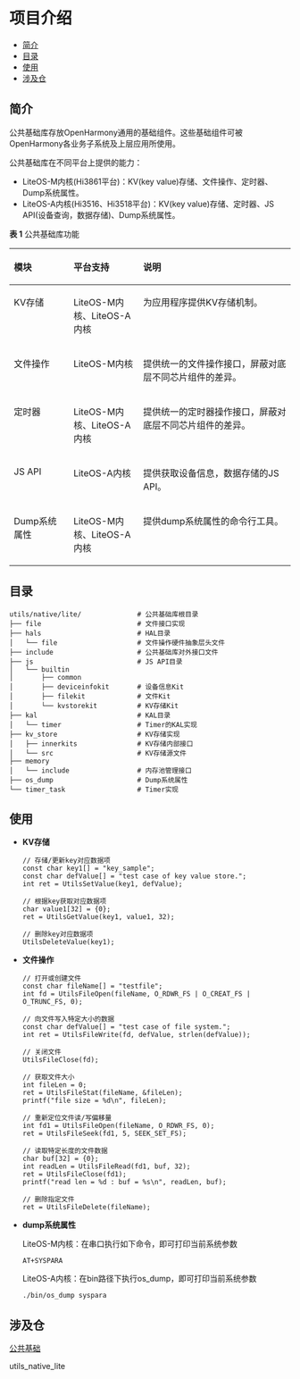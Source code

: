 # 项目介绍<a name="ZH-CN_TOPIC_0000001121139825"></a>

-   [简介](#section62661387114)
-   [目录](#section1464106163817)
-   [使用](#section25021123178)
-   [涉及仓](#section4571352889)

## 简介<a name="section62661387114"></a>

公共基础库存放OpenHarmony通用的基础组件。这些基础组件可被OpenHarmony各业务子系统及上层应用所使用。

公共基础库在不同平台上提供的能力：

-   LiteOS-M内核\(Hi3861平台\)：KV\(key value\)存储、文件操作、定时器、Dump系统属性。
-   LiteOS-A内核\(Hi3516、Hi3518平台\)：KV\(key value\)存储、定时器、JS API\(设备查询，数据存储\)、Dump系统属性。

**表 1**  公共基础库功能

<a name="zh-cn_topic_0000001052623010_table206292206282"></a>
<table><thead align="left"><tr id="zh-cn_topic_0000001052623010_row8629020112819"><th class="cellrowborder" valign="top" width="21.22%" id="mcps1.2.4.1.1"><p id="zh-cn_topic_0000001052623010_p66291220192816"><a name="zh-cn_topic_0000001052623010_p66291220192816"></a><a name="zh-cn_topic_0000001052623010_p66291220192816"></a>模块</p>
</th>
<th class="cellrowborder" valign="top" width="24.77%" id="mcps1.2.4.1.2"><p id="zh-cn_topic_0000001052623010_p3629122014289"><a name="zh-cn_topic_0000001052623010_p3629122014289"></a><a name="zh-cn_topic_0000001052623010_p3629122014289"></a>平台支持</p>
</th>
<th class="cellrowborder" valign="top" width="54.010000000000005%" id="mcps1.2.4.1.3"><p id="zh-cn_topic_0000001052623010_p206298206288"><a name="zh-cn_topic_0000001052623010_p206298206288"></a><a name="zh-cn_topic_0000001052623010_p206298206288"></a>说明</p>
</th>
</tr>
</thead>
<tbody><tr id="zh-cn_topic_0000001052623010_row1162992082812"><td class="cellrowborder" valign="top" width="21.22%" headers="mcps1.2.4.1.1 "><p id="zh-cn_topic_0000001052623010_p136291920192814"><a name="zh-cn_topic_0000001052623010_p136291920192814"></a><a name="zh-cn_topic_0000001052623010_p136291920192814"></a>KV存储</p>
</td>
<td class="cellrowborder" valign="top" width="24.77%" headers="mcps1.2.4.1.2 "><p id="zh-cn_topic_0000001052623010_p5629112019284"><a name="zh-cn_topic_0000001052623010_p5629112019284"></a><a name="zh-cn_topic_0000001052623010_p5629112019284"></a>LiteOS-M内核、LiteOS-A内核</p>
</td>
<td class="cellrowborder" valign="top" width="54.010000000000005%" headers="mcps1.2.4.1.3 "><p id="zh-cn_topic_0000001052623010_p3630112072811"><a name="zh-cn_topic_0000001052623010_p3630112072811"></a><a name="zh-cn_topic_0000001052623010_p3630112072811"></a>为应用程序提供KV存储机制。</p>
</td>
</tr>
<tr id="zh-cn_topic_0000001052623010_row116301920152816"><td class="cellrowborder" valign="top" width="21.22%" headers="mcps1.2.4.1.1 "><p id="zh-cn_topic_0000001052623010_p96300207286"><a name="zh-cn_topic_0000001052623010_p96300207286"></a><a name="zh-cn_topic_0000001052623010_p96300207286"></a>文件操作</p>
</td>
<td class="cellrowborder" valign="top" width="24.77%" headers="mcps1.2.4.1.2 "><p id="zh-cn_topic_0000001052623010_p1463032012281"><a name="zh-cn_topic_0000001052623010_p1463032012281"></a><a name="zh-cn_topic_0000001052623010_p1463032012281"></a>LiteOS-M内核</p>
</td>
<td class="cellrowborder" valign="top" width="54.010000000000005%" headers="mcps1.2.4.1.3 "><p id="zh-cn_topic_0000001052623010_p163042052810"><a name="zh-cn_topic_0000001052623010_p163042052810"></a><a name="zh-cn_topic_0000001052623010_p163042052810"></a>提供统一的文件操作接口，屏蔽对底层不同芯片组件的差异。</p>
</td>
</tr>
<tr id="zh-cn_topic_0000001052623010_row1163022022812"><td class="cellrowborder" valign="top" width="21.22%" headers="mcps1.2.4.1.1 "><p id="zh-cn_topic_0000001052623010_p66308202284"><a name="zh-cn_topic_0000001052623010_p66308202284"></a><a name="zh-cn_topic_0000001052623010_p66308202284"></a>定时器</p>
</td>
<td class="cellrowborder" valign="top" width="24.77%" headers="mcps1.2.4.1.2 "><p id="zh-cn_topic_0000001052623010_p26301620192820"><a name="zh-cn_topic_0000001052623010_p26301620192820"></a><a name="zh-cn_topic_0000001052623010_p26301620192820"></a>LiteOS-M内核、LiteOS-A内核</p>
</td>
<td class="cellrowborder" valign="top" width="54.010000000000005%" headers="mcps1.2.4.1.3 "><p id="zh-cn_topic_0000001052623010_p2630172062815"><a name="zh-cn_topic_0000001052623010_p2630172062815"></a><a name="zh-cn_topic_0000001052623010_p2630172062815"></a>提供统一的定时器操作接口，屏蔽对底层不同芯片组件的差异。</p>
</td>
</tr>
<tr id="zh-cn_topic_0000001052623010_row363012202282"><td class="cellrowborder" valign="top" width="21.22%" headers="mcps1.2.4.1.1 "><p id="zh-cn_topic_0000001052623010_p4502105418285"><a name="zh-cn_topic_0000001052623010_p4502105418285"></a><a name="zh-cn_topic_0000001052623010_p4502105418285"></a>JS API</p>
</td>
<td class="cellrowborder" valign="top" width="24.77%" headers="mcps1.2.4.1.2 "><p id="zh-cn_topic_0000001052623010_p199870135293"><a name="zh-cn_topic_0000001052623010_p199870135293"></a><a name="zh-cn_topic_0000001052623010_p199870135293"></a>LiteOS-A内核</p>
</td>
<td class="cellrowborder" valign="top" width="54.010000000000005%" headers="mcps1.2.4.1.3 "><p id="zh-cn_topic_0000001052623010_p1550005422814"><a name="zh-cn_topic_0000001052623010_p1550005422814"></a><a name="zh-cn_topic_0000001052623010_p1550005422814"></a>提供获取设备信息，数据存储的JS API。</p>
</td>
</tr>
<tr id="zh-cn_topic_0000001052623010_row5553145162815"><td class="cellrowborder" valign="top" width="21.22%" headers="mcps1.2.4.1.1 "><p id="zh-cn_topic_0000001052623010_p106300200288"><a name="zh-cn_topic_0000001052623010_p106300200288"></a><a name="zh-cn_topic_0000001052623010_p106300200288"></a>Dump系统属性</p>
</td>
<td class="cellrowborder" valign="top" width="24.77%" headers="mcps1.2.4.1.2 "><p id="zh-cn_topic_0000001052623010_p16300204280"><a name="zh-cn_topic_0000001052623010_p16300204280"></a><a name="zh-cn_topic_0000001052623010_p16300204280"></a>LiteOS-M内核、LiteOS-A内核</p>
</td>
<td class="cellrowborder" valign="top" width="54.010000000000005%" headers="mcps1.2.4.1.3 "><p id="zh-cn_topic_0000001052623010_p1563018208286"><a name="zh-cn_topic_0000001052623010_p1563018208286"></a><a name="zh-cn_topic_0000001052623010_p1563018208286"></a>提供dump系统属性的命令行工具。</p>
</td>
</tr>
</tbody>
</table>

## 目录<a name="section1464106163817"></a>

```
utils/native/lite/              # 公共基础库根目录
├── file                        # 文件接口实现
├── hals                        # HAL目录
│   └── file                    # 文件操作硬件抽象层头文件
├── include                     # 公共基础库对外接口文件
├── js                          # JS API目录                 
│   └── builtin
│       ├── common
│       ├── deviceinfokit       # 设备信息Kit
│       ├── filekit             # 文件Kit
│       └── kvstorekit          # KV存储Kit
├── kal                         # KAL目录
│   └── timer                   # Timer的KAL实现
├── kv_store	                # KV存储实现
│   ├── innerkits               # KV存储内部接口
│   └── src	                    # KV存储源文件
├── memory
│   └── include                 # 内存池管理接口
├── os_dump                     # Dump系统属性
└── timer_task                  # Timer实现
```

## 使用<a name="section25021123178"></a>

-   **KV存储**

    ```
    // 存储/更新key对应数据项
    const char key1[] = "key_sample";
    const char defValue[] = "test case of key value store.";
    int ret = UtilsSetValue(key1, defValue);
    
    // 根据key获取对应数据项
    char value1[32] = {0};
    ret = UtilsGetValue(key1, value1, 32);
    
    // 删除key对应数据项
    UtilsDeleteValue(key1);
    ```

-   **文件操作**

    ```
    // 打开或创建文件
    const char fileName[] = "testfile";
    int fd = UtilsFileOpen(fileName, O_RDWR_FS | O_CREAT_FS | O_TRUNC_FS, 0);
    
    // 向文件写入特定大小的数据
    const char defValue[] = "test case of file system.";
    int ret = UtilsFileWrite(fd, defValue, strlen(defValue));
    
    // 关闭文件
    UtilsFileClose(fd);
    
    // 获取文件大小
    int fileLen = 0;
    ret = UtilsFileStat(fileName, &fileLen);
    printf("file size = %d\n", fileLen);
    
    // 重新定位文件读/写偏移量
    int fd1 = UtilsFileOpen(fileName, O_RDWR_FS, 0);
    ret = UtilsFileSeek(fd1, 5, SEEK_SET_FS);
    
    // 读取特定长度的文件数据
    char buf[32] = {0};
    int readLen = UtilsFileRead(fd1, buf, 32);
    ret = UtilsFileClose(fd1);
    printf("read len = %d : buf = %s\n", readLen, buf);
    
    // 删除指定文件
    ret = UtilsFileDelete(fileName);
    ```


-   **dump系统属性**

    LiteOS-M内核：在串口执行如下命令，即可打印当前系统参数

    ```
    AT+SYSPARA
    ```

    LiteOS-A内核：在bin路径下执行os\_dump，即可打印当前系统参数

    ```
    ./bin/os_dump syspara
    ```


## 涉及仓<a name="section4571352889"></a>

[公共基础](https://gitee.com/openharmony/docs/blob/master/zh-cn/readme/%E5%85%AC%E5%85%B1%E5%9F%BA%E7%A1%80.md)

utils\_native\_lite

